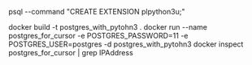 psql --command "CREATE EXTENSION plpython3u;"


docker build -t postgres_with_pytohn3 .
docker run --name postgres_for_cursor  -e POSTGRES_PASSWORD=11 -e POSTGRES_USER=postgres -d postgres_with_pytohn3
docker inspect postgres_for_cursor | grep IPAddress